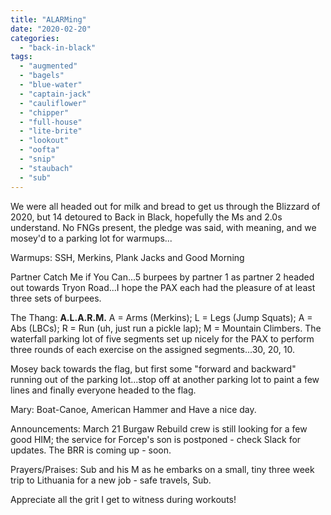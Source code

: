 ```yaml
---
title: "ALARMing"
date: "2020-02-20"
categories: 
  - "back-in-black"
tags: 
  - "augmented"
  - "bagels"
  - "blue-water"
  - "captain-jack"
  - "cauliflower"
  - "chipper"
  - "full-house"
  - "lite-brite"
  - "lookout"
  - "oofta"
  - "snip"
  - "staubach"
  - "sub"
---
```


We were all headed out for milk and bread to get us through the Blizzard of 2020, but 14 detoured to Back in Black, hopefully the Ms and 2.0s understand. No FNGs present, the pledge was said, with meaning, and we mosey'd to a parking lot for warmups...

Warmups: SSH, Merkins, Plank Jacks and Good Morning

Partner Catch Me if You Can...5 burpees by partner 1 as partner 2 headed out towards Tryon Road...I hope the PAX each had the pleasure of at least three sets of burpees.

The Thang: **A.L.A.R.M.** A = Arms (Merkins); L = Legs (Jump Squats); A = Abs (LBCs); R = Run (uh, just run a pickle lap); M = Mountain Climbers. The waterfall parking lot of five segments set up nicely for the PAX to perform three rounds of each exercise on the assigned segments...30, 20, 10.

Mosey back towards the flag, but first some "forward and backward" running out of the parking lot...stop off at another parking lot to paint a few lines and finally everyone headed to the flag.

Mary: Boat-Canoe, American Hammer and Have a nice day.

Announcements: March 21 Burgaw Rebuild crew is still looking for a few good HIM; the service for Forcep's son is postponed - check Slack for updates. The BRR is coming up - soon.

Prayers/Praises: Sub and his M as he embarks on a small, tiny three week trip to Lithuania for a new job - safe travels, Sub.

Appreciate all the grit I get to witness during workouts!
